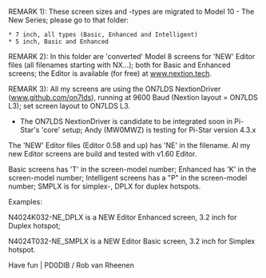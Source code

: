 REMARK 1):  These screen sizes and -types are migrated to Model 10 - The New Series; please go to that folder:

    * 7 inch, all types (Basic, Enhanced and Intelligent)
    * 5 inch, Basic and Enhanced

REMARK 2):  In this folder are 'converted' Model 8 screens for 'NEW' Editor files (all filenames starting with NX...); both for Basic and Enhanced screens;
the Editor is available (for free) at www.nextion.tech.

REMARK 3):  All my screens are using the ON7LDS NextionDriver (www.github.com/on7lds),
running at 9600 Baud (Nextion layout = ON7LDS L3); set screen layout to ON7LDS L3.

* The ON7LDS NextionDriver is candidate to be integrated soon in Pi-Star's 'core' setup; Andy (MW0MWZ) is testing for Pi-Star version 4.3.x

The 'NEW' Editor files (Editor 0.58 and up) has 'NE' in the filename. Al my new Editor screens are build and tested with v1.60 Editor.

Basic screens has 'T' in the screen-model number; Enhanced has 'K' in the screen-model number; Intelligent screens has a "P" in the screen-model number;
SMPLX is for simplex-, DPLX for duplex hotspots.

Examples:

N4024K032-NE_DPLX is a NEW Editor Enhanced screen, 3.2 inch for Duplex hotspot;

N4024T032-NE_SMPLX is a NEW Editor Basic screen, 3.2 inch for Simplex hotspot.

Have fun | PD0DIB / Rob van Rheenen
